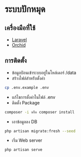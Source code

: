 # ระบบปักหมุด

## เครื่องมือที่ใช้
- [Laravel](https://laravel.com)
- [Orchid](https://orchid.software/)

## การติดตั้ง
- ข้อมูลป้อนเข้าระบบอยู่ในโหล์เดอร์ /data
- สร้างไฟล์สำหรับตั้งค่า
```bash
cp .env.example .env
```
- แก้ไขการตั้งค่าในไฟล์ .env
- ติดตั้ง Package
```bash
composer -i หรือ composer install
```
- เอาข้อมูลลง DB
```bash
php artisan migrate:fresh --seed
```
- เริ่ม Web server
```bash
php artisan serve
```
